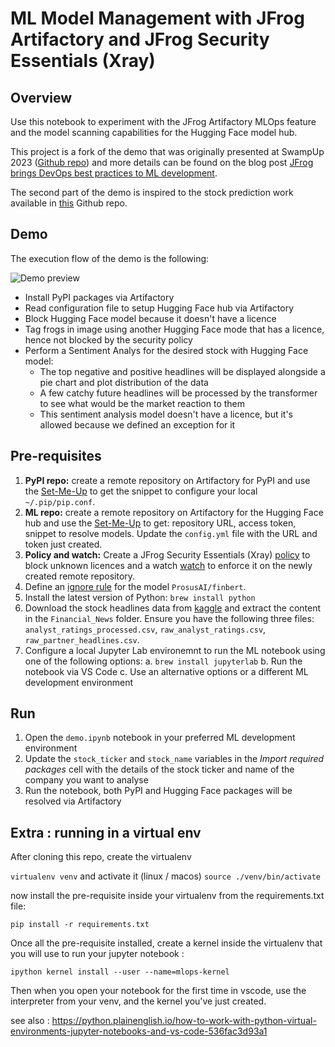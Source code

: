 # ML Model Management with JFrog Artifactory and JFrog Security Essentials (Xray)

## Overview

Use this notebook to experiment with the JFrog Artifactory MLOps feature and the model scanning capabilities for the Hugging Face model hub. 

This project is a fork of the demo that was originally presented at SwampUp 2023 ([Github repo](https://github.com/jfrog/ml-repo-demo)) and more details can be found on the blog post [JFrog brings DevOps best practices to ML development](https://jfrog.com/blog/jfrog-brings-devops-best-practices-to-ml-development).

The second part of the demo is inspired to the stock prediction work available in [this](https://github.com/Poulinakis-Konstantinos/Stock_prediction_with_News_Sentiment_Analysis) Github repo.

## Demo

The execution flow of the demo is the following:

![Demo preview](img/demo_preview.gif)

* Install PyPI packages via Artifactory
* Read configuration file to setup Hugging Face hub via Artifactory
* Block Hugging Face model because it doesn't have a licence
* Tag frogs in image using another Hugging Face mode that has a licence, hence not blocked by the security policy
* Perform a Sentiment Analys for the desired stock with Hugging Face model:
    * The top negative and positive headlines will be displayed alongside a pie chart and plot distribution of the data
	* A few catchy future headlines will be processed by the transformer to see what would be the market reaction to them
    * This sentiment analysis model doesn't have a licence, but it's allowed because we defined an exception for it

## Pre-requisites

1. **PyPI repo:** create a remote repository on Artifactory for PyPI and use the [Set-Me-Up](https://jfrog.com/help/r/jfrog-artifactory-documentation/pypi-repositories) to get the snippet to configure your local ```~/.pip/pip.conf```.
2. **ML repo:** create a remote repository on Artifactory for the Hugging Face hub and use the [Set-Me-Up](https://jfrog.com/help/r/jfrog-artifactory-documentation/hugging-face-repositories) to get: repository URL, access token, snippet to resolve models. Update the ```config.yml``` file with the URL and token just created.
3. **Policy and watch:** Create a JFrog Security Essentials (Xray) [policy](https://jfrog.com/help/r/jfrog-security-documentation/creating-xray-policies-and-rules) to block unknown licences and a watch [watch](https://jfrog.com/help/r/jfrog-security-documentation/configuring-xray-watches) to enforce it on the newly created remote repository.
4. Define an [ignore rule](https://jfrog.com/help/r/jfrog-security-documentation/ignore-rules) for the model ```ProsusAI/finbert```.
5. Install the latest version of Python: ```brew install python```
6. Download the stock headlines data from [kaggle](https://www.kaggle.com/datasets/miguelaenlle/massive-stock-news-analysis-db-for-nlpbacktests) and extract the content in the ```Financial_News``` folder. Ensure you have the following three files: ```analyst_ratings_processed.csv```, ```raw_analyst_ratings.csv```, ```raw_partner_headlines.csv```.
7. Configure a local Jupyter Lab environemnt to run the ML notebook using one of the following options:
    a. ```brew install jupyterlab```
    b. Run the notebook via VS Code
    c. Use an alternative options or a different ML development environment

## Run

1. Open the ```demo.ipynb``` notebook in your preferred ML development environment
2. Update the ```stock_ticker``` and ```stock_name``` variables in the *Import required packages* cell with the details of the stock ticker and name of the company you want to analyse
3. Run the notebook, both PyPI and Hugging Face packages will be resolved via Artifactory

## Extra : running in a virtual env

After cloning this repo, create the virtualenv

`virtualenv venv`
and activate it (linux / macos)
`source ./venv/bin/activate`

now install the pre-requisite inside your virtualenv from the requirements.txt file: 

`pip install -r requirements.txt`

Once all the pre-requisite installed, create a kernel inside the virtualenv that you will use to run your jupyter notebook : 

`ipython kernel install --user --name=mlops-kernel`

Then when you open your notebook for the first time in vscode, use the interpreter from your venv, and the kernel you've just created.

see also : https://python.plainenglish.io/how-to-work-with-python-virtual-environments-jupyter-notebooks-and-vs-code-536fac3d93a1
